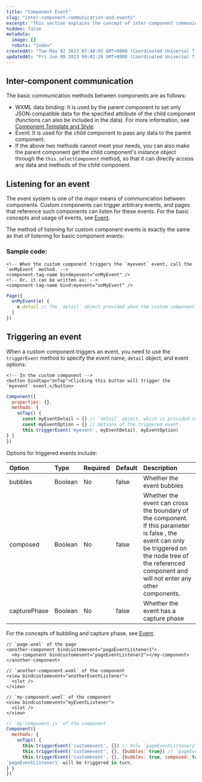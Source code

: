 ```yaml
---
title: "Component Event"
slug: "inter-component-communication-and-events"
excerpt: "This section explains the concept of inter-component communication and events."
hidden: false
metadata: 
  image: []
  robots: "index"
createdAt: "Tue May 02 2023 07:40:03 GMT+0000 (Coordinated Universal Time)"
updatedAt: "Fri Jun 09 2023 09:02:28 GMT+0000 (Coordinated Universal Time)"
---
```

## Inter-component communication

The basic communication methods between components are as follows:

- WXML data binding: It is used by the parent component to set only JSON-compatible data for the specified attribute of the child component (functions can also be included in the data). For more information, see [Component Template and Style](doc:component-template-and-style#component-template).
- Event: It is used for the child component to pass any data to the parent component.
- If the above two methods cannot meet your needs, you can also make the parent component get the child component's instance object through the `this.selectComponent` method, so that it can directly access any data and methods of the child component.

## Listening for an event

The event system is one of the major means of communication between components. Custom components can trigger arbitrary events, and pages that reference such components can listen for these events. For the basic concepts and usage of events, see [Event](doc:wxml#event).

The method of listening for custom component events is exactly the same as that of listening for basic component events:

### Sample code:

```Text WXML
<!-- When the custom component triggers the `myevent` event, call the `onMyEvent` method. -->
<component-tag-name bindmyevent="onMyEvent" />
<!-- Or, it can be written as: -->
<component-tag-name bind:myevent="onMyEvent" />
```

```javascript
Page({
  onMyEvent(e) {
    e.detail // The `detail` object provided when the custom component triggers an event
  }
})
```

## Triggering an event

When a custom component triggers an event, you need to use the `triggerEvent` method to specify the event name, `detail` object, and event options:

```Text WXML
<!-- In the custom component -->
<button bindtap="onTap">Clicking this button will trigger the `myevent` event.</button>
```

```javascript
Component({
  properties: {},
  methods: {
    onTap() {
      const myEventDetail = {} // `detail` object, which is provided to the event listener.
      const myEventOption = {} // Options of the triggered event
      this.triggerEvent('myevent', myEventDetail, myEventOption)
} }
})
```

Options for triggered events include:

| Option       | Type    | Required | Default | Description                                                                                                                                                                                                   |
| :----------- | :------ | :------- | :------ | :------------------------------------------------------------------------------------------------------------------------------------------------------------------------------------------------------------ |
| bubbles      | Boolean | No       | false   | Whether the event bubbles                                                                                                                                                                                     |
| composed     | Boolean | No       | false   | Whether the event can cross the boundary of the component. If this parameter is false , the event can only be triggered on the node tree of the referenced component and will not enter any other components. |
| capturePhase | Boolean | No       | false   | Whether the event has a capture phase                                                                                                                                                                         |

For the concepts of bubbling and capture phase, see [Event](doc:wxml#event).

```Text WXML
// `page.wxml` of the page
<another-component bindcustomevent="pageEventListener1">
  <my-component bindcustomevent="pageEventListener2"></my-component>
</another-component>
```

```Text WXML
// `another-component.wxml` of the component
<view bindcustomevent="anotherEventListener">
  <slot />
</view>
```

```Text WXML
// `my-component.wxml` of the component
<view bindcustomevent="myEventListener">
  <slot />
</view>
```

```javascript
// `my-component.js` of the component
Component({
  methods: {
    onTap() {
      this.triggerEvent('customevent', {}) // Only `pageEventListener2` will be triggered.
      this.triggerEvent('customevent', {}, {bubbles: true}) // `pageEventListener2` and `pageEventListener1` will be triggered in turn.
      this.triggerEvent('customevent', {}, {bubbles: true, composed: true}) // `pageEventListener2`, `anotherEventListener`, and
`pageEventListener1` will be triggered in turn.
} }
})
```
